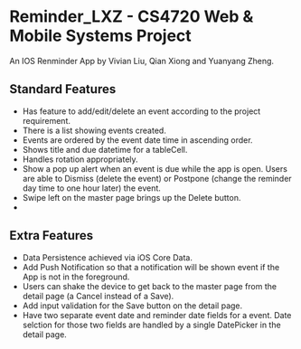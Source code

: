 # Reminder_LXZ - CS4720 Web & Mobile Systems Project
An IOS Renminder App by Vivian Liu, Qian Xiong and Yuanyang Zheng.

## Standard Features
- Has feature to add/edit/delete an event according to the project requirement.
- There is a list showing events created.
- Events are ordered by the event date time in ascending order.
- Shows title and due datetime for a tableCell.
- Handles rotation appropriately.
- Show a pop up alert when an event is due while the app is open. Users are able to Dismiss (delete the event) or Postpone (change the reminder day time to one hour later) the event.
- Swipe left on the master page brings up the Delete button.
- 

## Extra Features
- Data Persistence achieved via iOS Core Data.
- Add Push Notification so that a notification will be shown event if the App is not in the foreground.
- Users can shake the device to get back to the master page from the detail page (a Cancel instead of a Save).
- Add input validation for the Save button on the detail page.
- Have two separate event date and reminder date fields for a event. Date selction for those two fields are handled by a single DatePicker in the detail page.
